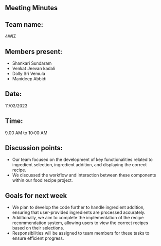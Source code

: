 ## Meeting Minutes 
## Team name: 
4WIZ
## Members present:
- Shankari Sundaram
- Venkat Jeevan kadali
- Dolly Sri Vemula
- Manideep Abbidi

## Date: 
11/03/2023

## Time: 
9.00 AM to 10:00 AM

## Discussion points: 
- Our team focused on the development of key functionalities related to ingredient selection, ingredient addition, and displaying the correct recipe.
- We discussed the workflow and interaction between these components within our food recipe project.

## Goals for next week 
- We plan to develop the code further to handle ingredient addition, ensuring that user-provided ingredients are processed accurately.
- Additionally, we aim to complete the implementation of the recipe recommendation system, allowing users to view the correct recipes based on their selections.
- Responsibilities will be assigned to team members for these tasks to ensure efficient progress.

